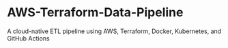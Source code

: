 # AWS-Terraform-Data-Pipeline
A cloud-native ETL pipeline using AWS, Terraform, Docker, Kubernetes, and GitHub Actions
